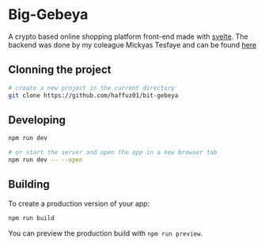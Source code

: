# Big-Gebeya

A crypto based online shopping platform front-end made with [svelte](https://svelte.dev). The backend was done by my coleague Mickyas Tesfaye and can be found [here](https://github.com/Mainfiles4/Shiling-Market)
## Clonning the project

```bash
# create a new project in the current directory
git clone https://github.com/haffuz01/bit-gebeya
```

## Developing

```bash
npm run dev

# or start the server and open the app in a new browser tab
npm run dev -- --open
```

## Building

To create a production version of your app:

```bash
npm run build
```

You can preview the production build with `npm run preview`.
